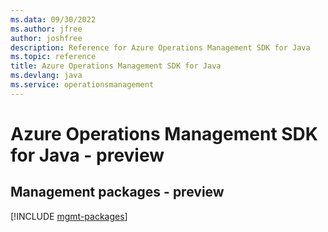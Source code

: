 ```yaml
---
ms.data: 09/30/2022
ms.author: jfree
author: joshfree
description: Reference for Azure Operations Management SDK for Java
ms.topic: reference
title: Azure Operations Management SDK for Java
ms.devlang: java
ms.service: operationsmanagement
---
```

# Azure Operations Management SDK for Java - preview

## Management packages - preview
[!INCLUDE [mgmt-packages](operations-management-mgmt-index.md)]
